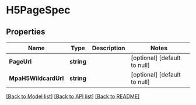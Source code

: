 # H5PageSpec

## Properties
Name | Type | Description | Notes
------------ | ------------- | ------------- | -------------
**PageUrl** | **string** |  | [optional] [default to null]
**MpaH5WildcardUrl** | **string** |  | [optional] [default to null]

[[Back to Model list]](../README.md#documentation-for-models) [[Back to API list]](../README.md#documentation-for-api-endpoints) [[Back to README]](../README.md)


